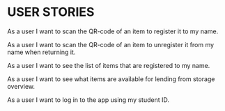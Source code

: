 # USER STORIES

As a user I want to scan the QR-code of an item to register it to my name.

As a user I want to scan the QR-code of an item to unregister it from my name when returning it.

As a user I want to see the list of items that are registered to my name.

As a user I want to see what items are available for lending from storage overview.

As a user I want to log in to the app using my student ID.
